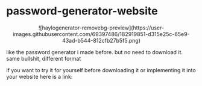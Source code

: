 # password-generator-website

<p align="center">
![haylogenerator-removebg-preview](https://user-images.githubusercontent.com/69397486/182919851-d315e25c-65e9-43ad-b544-812cfb27b5f5.png)
</p>
like the password generator i made before. but no need to download it. same bullshit, different format

if you want to try it for yourself before downloading it or implementing it into your website here is a link:

